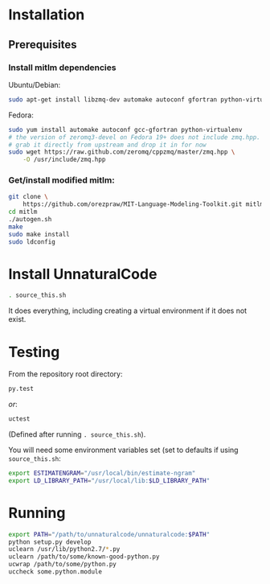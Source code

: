 # Installation

## Prerequisites

### Install mitlm dependencies

Ubuntu/Debian:

```bash
sudo apt-get install libzmq-dev automake autoconf gfortran python-virtualenv
```

Fedora:

```bash
sudo yum install automake autoconf gcc-gfortran python-virtualenv
# the version of zeromq3-devel on Fedora 19+ does not include zmq.hpp.
# grab it directly from upstream and drop it in for now
sudo wget https://raw.github.com/zeromq/cppzmq/master/zmq.hpp \
    -O /usr/include/zmq.hpp
```

### Get/install modified mitlm:

```bash
git clone \
    https://github.com/orezpraw/MIT-Language-Modeling-Toolkit.git mitlm
cd mitlm
./autogen.sh
make
sudo make install
sudo ldconfig
```

# Install UnnaturalCode


```bash
. source_this.sh
```

It does everything, including creating a virtual environment if it does
not exist.

# Testing

From the repository root directory:

```bash
py.test
```

_or_:

```bash
uctest
```

(Defined after running `. source_this.sh`).


You will need some environment variables set (set to defaults if using
`source_this.sh`:

```bash
export ESTIMATENGRAM="/usr/local/bin/estimate-ngram"
export LD_LIBRARY_PATH="/usr/local/lib:$LD_LIBRARY_PATH"
```

# Running

```bash
export PATH="/path/to/unnaturalcode/unnaturalcode:$PATH"
python setup.py develop
uclearn /usr/lib/python2.7/*.py
uclearn /path/to/some/known-good-python.py
ucwrap /path/to/some/python.py
uccheck some.python.module
```

